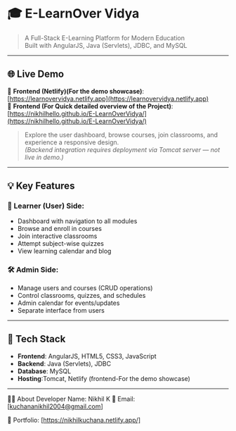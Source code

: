 # 🎓 E-LearnOver Vidya

> A Full-Stack E-Learning Platform for Modern Education  
> Built with AngularJS, Java (Servlets), JDBC, and MySQL

---

## 🌐 Live Demo

🔗 **Frontend (Netlify)(For the demo showcase)**: [https://learnovervidya.netlify.app](https://learnovervidya.netlify.app)                                                   
🔗 **Frontend (For Quick detailed overview of the Project)**:[https://nikhilhello.github.io/E-LearnOverVidya/](https://nikhilhello.github.io/E-LearnOverVidya/)


> Explore the user dashboard, browse courses, join classrooms, and experience a responsive design.  
> *(Backend integration requires deployment via Tomcat server — not live in demo.)*

---

## 💡 Key Features

### 👤 Learner (User) Side:
- Dashboard with navigation to all modules
- Browse and enroll in courses
- Join interactive classrooms
- Attempt subject-wise quizzes
- View learning calendar and blog

### 🛠️ Admin Side:
- Manage users and courses (CRUD operations)
- Control classrooms, quizzes, and schedules
- Admin calendar for events/updates
- Separate interface from users

---

## 🔧 Tech Stack

- **Frontend**: AngularJS, HTML5, CSS3, JavaScript
- **Backend**: Java (Servlets), JDBC
- **Database**: MySQL
- **Hosting**:Tomcat, Netlify (frontend-For the demo showcase)

---


🙋‍♂️ About Developer
Name: Nikhil K
📧 Email: [kuchananikhil2004@gmail.com]                                        

💼 Portfolio: [https://nikhilkuchana.netlify.app/]
